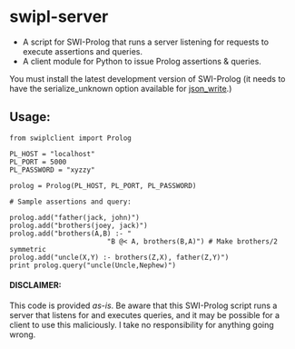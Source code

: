 swipl-server
============

-   A script for SWI-Prolog that runs a server listening for requests to execute
assertions and queries.
-   A client module for Python to issue Prolog assertions & queries.

You must install the latest development version of SWI-Prolog (it needs to have the serialize_unknown option available for [json_write](http://www.swi-prolog.org/pldoc/man?predicate=json_write/2).)

## Usage:

    from swiplclient import Prolog

    PL_HOST = "localhost"
    PL_PORT = 5000
    PL_PASSWORD = "xyzzy"

    prolog = Prolog(PL_HOST, PL_PORT, PL_PASSWORD)

    # Sample assertions and query:

    prolog.add("father(jack, john)")
    prolog.add("brothers(joey, jack)")
    prolog.add("brothers(A,B) :- "
                            "B @< A, brothers(B,A)") # Make brothers/2 symmetric
    prolog.add("uncle(X,Y) :- brothers(Z,X), father(Z,Y)")
    print prolog.query("uncle(Uncle,Nephew)")

#### DISCLAIMER:
This code is provided *as-is*.  Be aware that this SWI-Prolog script runs a server that listens for and executes queries, and it may be possible for a client to use this maliciously.  I take no responsibility for anything going wrong.
